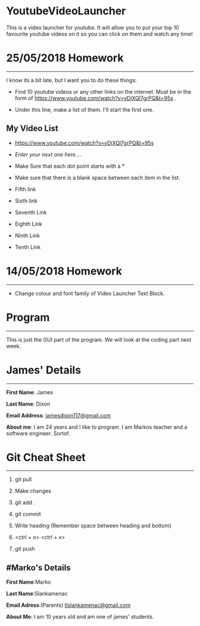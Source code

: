 # YoutubeVideoLauncher
This is a video launcher for youtube. It will allow you to put your top 10 favourite youtube videos on it so you can click on them and watch any time!


# 25/05/2018 Homework
------------------------

I know its a bit late, but I want you to do these things:

* Find 10 youtube videos or any other links on the internet. Must be in the form of 
https://www.youtube.com/watch?v=yDiXQl7grPQ&t=95s . 

* Under this line, make a list of them. I'll start the first one. 

## My Video List

* https://www.youtube.com/watch?v=yDiXQl7grPQ&t=95s 

* *Enter your next one here....*

* Make Sure that each dot point starts with a \*

* Make sure that there is a blank space between each item in the list. 

* Fifth link

* Sixth link

* Seventh Link

* Eighth Link

* Ninth Link

* Tenth Link


# 14/05/2018 Homework
-----------------------

* Change colour and font family of Video Launcher Text Block.


# Program
--------------
This is just the GUI part of the program. We will look at the coding part next week. 

# James' Details
----------------------

**First Name**: James 

**Last Name**: Dixon

**Email Address**: jamesdixon117@gmail.com

**About me**: I am 24 years and I like to program. I am Markos teacher and a software engineer. Sortof. 




# Git Cheat Sheet
-------------------

1. git pull

2. Make changes

3. git add .

4. git commit

5. Write heading (Remember space between heading and bottom)

6. <ctrl + o> <Enter key> <ctrl + x>

7. git push


#Marko's Details
------------------
**First Name**:Marko 

**Last Name**:Slankamenac

**Email Adress**:(Parents) tlslankamenac@gmail.com

**About Me**: I am 10 years old and am one of james' students.













